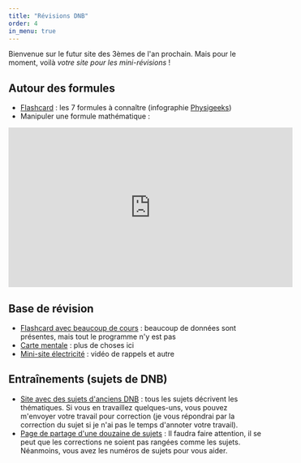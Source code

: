 ```yaml
---
title: "Révisions DNB"
order: 4
in_menu: true
---
```

Bienvenue sur le futur site des 3èmes de l'an prochain. Mais pour le moment, voilà *votre site pour les mini-révisions* !

## Autour des formules
- [Flashcard](https://ladigitale.dev/digiflashcards/#/f/66603854d4cbd?q&r?vue=apprenant) : les 7 formules à connaître (infographie [Physigeeks](https://www.instagram.com/p/C7uNX4dsdkw/?img_index=1))
- Manipuler une formule mathématique :
<iframe width="560" height="315" src="https://www.youtube.com/embed/DKrnx2h30kE?si=NDQeiquawIvqI-oY" title="YouTube video player" frameborder="0" allow="accelerometer; autoplay; clipboard-write; encrypted-media; gyroscope; picture-in-picture; web-share" referrerpolicy="strict-origin-when-cross-origin" allowfullscreen></iframe>

## Base de révision
- [Flashcard avec beaucoup de cours](https://ladigitale.dev/digiflashcards/#/f/666030985efe2?vue=apprenant) : beaucoup de données sont présentes, mais tout le programme n'y est pas
- [Carte mentale](https://ladigitale.dev/digimindmap/#/m/6486d7529ff94) : plus de choses ici
- [Mini-site électricité](https://eyssette.forge.aeif.fr/markpage/#https://codimd.apps.education.fr/s/y4zFHZmUc#) : vidéo de rappels et autre

## Entraînements (sujets de DNB)
* [Site avec des sujets d'anciens DNB](https://www.pedagogie.ac-nantes.fr/physique-chimie/college/le-dnb-1244554.kjsp) : tous les sujets décrivent les thématiques. Si vous en travaillez quelques-uns, vous pouvez m'envoyer votre travail pour correction (je vous répondrai par la correction du sujet si je n'ai pas le temps d'annoter votre travail).
* [Page de partage d'une douzaine de sujets](https://nuage03.apps.education.fr/index.php/s/KfyrDwkmstwLL8y) : Il faudra faire attention, il se peut que les corrections ne soient pas rangées comme les sujets. Néanmoins, vous avez les numéros de sujets pour vous aider. 